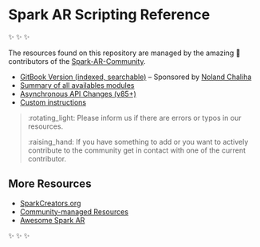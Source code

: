 # Spark AR Scripting Reference

:sparkles: :sparkles: :sparkles:

The resources found on this repository are managed by the amazing :rainbow: contributors of the [Spark-AR-Community](https://github.com/Spark-AR-Community/).

* [GitBook Version \(indexed, searchable\)](https://sparkar-community.gitbook.io/docs/) – Sponsored by [Noland Chaliha](https://github.com/yearofthewhopper)
* [Summary of all availables modules](https://github.com/Spark-AR-Community/Spark-AR-Scripting-Reference/tree/b45629cdf3b957fb7ac7ade3e9c472ac251e6de4/SUMMARY.md)
* [Asynchronous API Changes \(v85+\)](asynchronous-api-changes-v85.md)
* [Custom instructions](custom-instructions.md)

> :rotating\_light: Please inform us if there are errors or typos in our resources.
>
> :raising\_hand: If you have something to add or you want to actively contribute to the community get in contact with one of the current contributor.

## More Resources

* [SparkCreators.org](http://sparkcreators.org)
* [Community-managed Resources](https://github.com/Spark-AR-Community/)
* [Awesome Spark AR](https://github.com/Spark-AR-Community/awesome-sparkar)

:sparkles: :sparkles: :sparkles:

